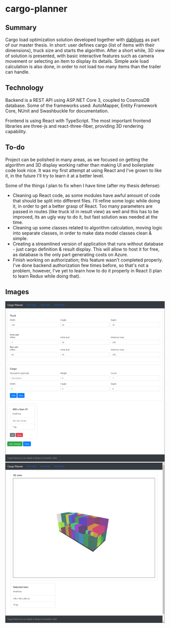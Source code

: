 # cargo-planner

## Summary

Cargo load optimization solution developed together with [dabljues](https://github.com/dabljues) as part of our master thesis. In short: user defines cargo (list of items with their dimensions), truck size and starts the algorithm. After a short while, 3D view of solution is presented, with basic interactive features such as camera movement or selecting an item to display its details. Simple axle load calculation is also done, in order to not load too many items than the trailer can handle.

## Technology

Backend is a REST API using ASP.NET Core 3, coupled to CosmosDB database. Some of the frameworks used: AutoMapper, Entity Framework Core, NUnit and Swashbuckle for documentation.

Frontend is using React with TypeScript. The most important frontend libraries are three-js and react-three-fiber, providing 3D rendering capability.

## To-do

Project can be polished in many areas, as we focused on getting the algorithm and 3D display working rather than making UI and boilerplate code look nice. It was my first attempt at using React and I've grown to like it, in the future I'll try to learn it at a better level.

Some of the things I plan to fix when I have time (after my thesis defense):

- Cleaning up React code, as some modules have awful amount of code that should be split into different files. I'll refine some logic while doing it, in order to get a better grasp of React. Too many parameters are passed in routes (like truck id in result view) as well and this has to be improved, its an ugly way to do it, but fast solution was needed at the time.
- Cleaning up some classes related to algorithm calculation, moving logic into separate classes, in order to make data model classes clean & simple.
- Creating a streamlined version of application that runs without database - just cargo definition & result display. This will allow to host it for free, as database is the only part generating costs on Azure.
- Finish working on authorization; this feature wasn't completed properly. I've done backend authorization few times before, so that's not a problem, however, I've yet to learn how to do it properly in React (I plan to learn Redux while doing that).

## Images

![Cargo edit view](./img/ui_cargo_edit.png)
![Result display view](./img/ui_3d.png)
